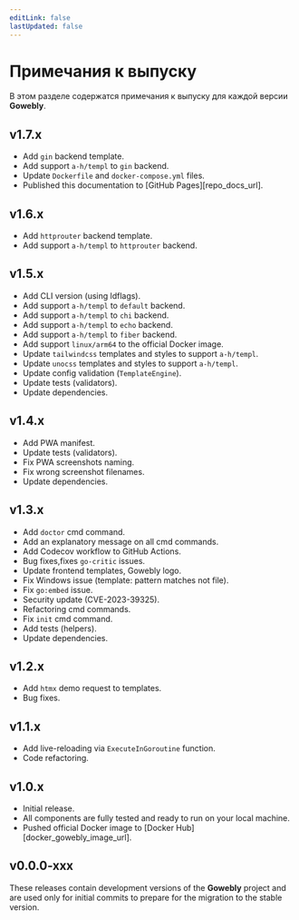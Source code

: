 ```yaml
---
editLink: false
lastUpdated: false
---
```


# Примечания к выпуску

В этом разделе содержатся примечания к выпуску для каждой версии **Gowebly**.

## v1.7.x <Badge type="tip" text="latest" />

- Add `gin` backend template.
- Add support `a-h/templ` to `gin` backend.
- Update `Dockerfile` and `docker-compose.yml` files.
- Published this documentation to [GitHub Pages][repo_docs_url].

## v1.6.x

- Add `httprouter` backend template.
- Add support `a-h/templ` to `httprouter` backend.

## v1.5.x

- Add CLI version (using ldflags).
- Add support `a-h/templ` to `default` backend.
- Add support `a-h/templ` to `chi` backend.
- Add support `a-h/templ` to `echo` backend.
- Add support `a-h/templ` to `fiber` backend.
- Add support `linux/arm64` to the official Docker image.
- Update `tailwindcss` templates and styles to support `a-h/templ`.
- Update `unocss` templates and styles to support `a-h/templ`.
- Update config validation (`TemplateEngine`).
- Update tests (validators).
- Update dependencies.

## v1.4.x

- Add PWA manifest.
- Update tests (validators).
- Fix PWA screenshots naming.
- Fix wrong screenshot filenames.
- Update dependencies.

## v1.3.x

- Add `doctor` cmd command.
- Add an explanatory message on all cmd commands.
- Add Codecov workflow to GitHub Actions.
- Bug fixes,fixes `go-critic` issues.
- Update frontend templates, Gowebly logo.
- Fix Windows issue (template: pattern matches not file).
- Fix `go:embed` issue.
- Security update (CVE-2023-39325).
- Refactoring cmd commands.
- Fix `init` cmd command.
- Add tests (helpers).
- Update dependencies.

## v1.2.x

- Add `htmx` demo request to templates.
- Bug fixes.

## v1.1.x

- Add live-reloading via `ExecuteInGoroutine` function.
- Code refactoring.

## v1.0.x

- Initial release.
- All components are fully tested and ready to run on your local machine.
- Pushed official Docker image to [Docker Hub][docker_gowebly_image_url].

## v0.0.0-xxx <Badge type="danger" text="not supported" />

These releases contain development versions of the **Gowebly** project and are used only for initial commits to prepare for the migration to the stable version.

<!--@include: ../parts/links.md-->